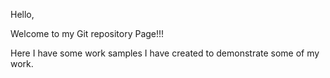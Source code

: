 Hello,

Welcome to my Git repository Page!!!

Here I have some work samples I have created to demonstrate some of my work.


